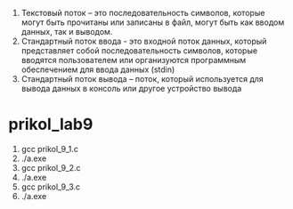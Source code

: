 1)	Текстовый поток – это последовательность символов, которые могут быть прочитаны или записаны в файл, могут быть как вводом данных, так и выводом. 
2)	Стандартный поток ввода - это входной поток данных, который представляет собой последовательность символов, которые вводятся пользователем или организуются программным обеспечением для ввода данных (stdin)
3)	Стандартный поток вывода – поток, который используется для вывода данных в консоль или другое устройство вывода 
# prikol_lab9
1. gcc prikol_9_1.c
2. ./a.exe
3. gcc prikol_9_2.c
4. ./a.exe
5. gcc prikol_9_3.c
6. ./a.exe

